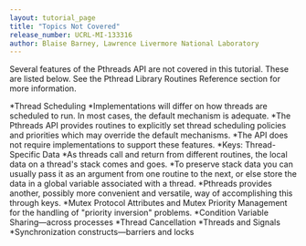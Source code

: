 ```yaml
---
layout: tutorial_page 
title: "Topics Not Covered"
release_number: UCRL-MI-133316
author: Blaise Barney, Lawrence Livermore National Laboratory
---
```

Several features of the Pthreads API are not covered in this tutorial. These are listed below. See the Pthread Library Routines Reference section for more information.

  *Thread Scheduling
    *Implementations will differ on how threads are scheduled to run. In most cases, the default mechanism is adequate.
    *The Pthreads API provides routines to explicitly set thread scheduling policies and priorities which may override the default mechanisms.
    *The API does not require implementations to support these features.
  *Keys: Thread-Specific Data
    *As threads call and return from different routines, the local data on a thread's stack comes and goes.
    *To preserve stack data you can usually pass it as an argument from one routine to the next, or else store the data in a global variable associated with a thread.
    *Pthreads provides another, possibly more convenient and versatile, way of accomplishing this through keys.
  *Mutex Protocol Attributes and Mutex Priority Management for the handling of "priority inversion" problems.
  *Condition Variable Sharing—across processes
  *Thread Cancellation
  *Threads and Signals
  *Synchronization constructs—barriers and locks
